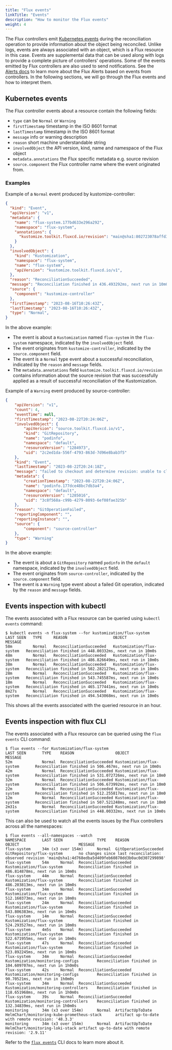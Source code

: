 ```yaml
---
title: "Flux events"
linkTitle: "Events"
description: "How to monitor the Flux events"
weight: 4
---
```


The Flux controllers emit [Kubernetes events][kubernetes-events] during the
reconciliation operation to provide information about the object being
reconciled. Unlike logs, events are always associated with an object, which is a
Flux resource in this case. Events are supplemental data that can be used along
with logs to provide a complete picture of controllers' operations. Some of
the events emitted by Flux controllers are also used to send notifications.
See the [Alerts docs](/flux/monitoring/alerts/) to learn more about the Flux
Alerts based on events from controllers. In the following sections, we will go
through the Flux events and how to interpret them.

## Kubernetes events

The Flux controller events about a resource contain the following fields:

- `type` can be `Normal` or `Warning`
- `firstTimestamp` timestamp in the ISO 8601 format
- `lastTimestamp` timestamp in the ISO 8601 format
- `message` info or warning description
- `reason` short machine understandable string
- `involvedObject` the API version, kind, name and namespace of the Flux object
- `metadata.annotations` the Flux specific metadata e.g. source revision
- `source.component` the Flux controller name where the event originated from.

### Examples

Example of a `Normal` event produced by kustomize-controller:

```json
{
  "kind": "Event",
  "apiVersion": "v1",
  "metadata": {
    "name": "flux-system.177bd633e296a292",
    "namespace": "flux-system",
    "annotations": {
      "kustomize.toolkit.fluxcd.io/revision": "main@sha1:802723078affd3eb2a3898630261ab3ca5d6dd40"
    }
  },
  "involvedObject": {
    "kind": "Kustomization",
    "namespace": "flux-system",
    "name": "flux-system",
    "apiVersion": "kustomize.toolkit.fluxcd.io/v1",
  },
  "reason": "ReconciliationSucceeded",
  "message": "Reconciliation finished in 436.493292ms, next run in 10m0s",
  "source": {
    "component": "kustomize-controller"
  },
  "firstTimestamp": "2023-08-16T10:26:43Z",
  "lastTimestamp": "2023-08-16T10:26:43Z",
  "type": "Normal",
}
```

In the above example:
- The event is about a `Kustomization` named `flux-system` in the `flux-system`
  namespace, indicated by the `involvedObject` field.
- The event originates from `kustomize-controller`, indicated by the
  `source.component` field.
- The event is a `Normal` type event about a successful reconciliation,
  indicated by the `reason` and `message` fields.
- The `metadata.annotations` field `kustomize.toolkit.fluxcd.io/revision`
  contains information about the source revision that was successfully applied
  as a result of successful reconciliation of the Kustomization.

Example of a `Warning` event produced by source-controller:

```json
{
    "apiVersion": "v1",
    "count": 4,
    "eventTime": null,
    "firstTimestamp": "2023-08-22T20:24:06Z",
    "involvedObject": {
        "apiVersion": "source.toolkit.fluxcd.io/v1",
        "kind": "GitRepository",
        "name": "podinfo",
        "namespace": "default",
        "resourceVersion": "1284973",
        "uid": "2c2ed1da-556f-4793-863d-7d96e8bab3f5"
    },
    "kind": "Event",
    "lastTimestamp": "2023-08-22T20:24:18Z",
    "message": "failed to checkout and determine revision: unable to clone 'https://github.com/stefanprodan/podinfo': couldn't find remote ref \"refs/tags/v1.8.9\"",
    "metadata": {
        "creationTimestamp": "2023-08-22T20:24:06Z",
        "name": "podinfo.177dce48bc7db3a4",
        "namespace": "default",
        "resourceVersion": "1285016",
        "uid": "3c8f568a-c99b-4279-8093-6ef08fae325b"
    },
    "reason": "GitOperationFailed",
    "reportingComponent": "",
    "reportingInstance": "",
    "source": {
        "component": "source-controller"
    },
    "type": "Warning"
}
```

In the above example:
- The event is about a `GitRepository` named `podinfo` in the `default`
  namespace, indicated by the `involvedObject` field.
- The event originates from `source-controller`, indicated by the
  `source.component` field.
- The event is a `Warning` type event about a failed Git operation, indicated by
  the `reason` and `message` fields.

## Events inspection with kubectl

The events associated with a Flux resource can be queried using `kubectl events`
command:

```console
$ kubectl events -n flux-system --for kustomization/flux-system
LAST SEEN   TYPE     REASON                    OBJECT                      MESSAGE
58m         Normal   ReconciliationSucceeded   Kustomization/flux-system   Reconciliation finished in 448.00332ms, next run in 10m0s
48m         Normal   ReconciliationSucceeded   Kustomization/flux-system   Reconciliation finished in 486.826649ms, next run in 10m0s
38m         Normal   ReconciliationSucceeded   Kustomization/flux-system   Reconciliation finished in 502.282127ms, next run in 10m0s
28m         Normal   ReconciliationSucceeded   Kustomization/flux-system   Reconciliation finished in 543.745587ms, next run in 10m0s
18m         Normal   ReconciliationSucceeded   Kustomization/flux-system   Reconciliation finished in 465.177441ms, next run in 10m0s
8m27s       Normal   ReconciliationSucceeded   Kustomization/flux-system   Reconciliation finished in 494.543068ms, next run in 10m0s
```

This shows all the events associated with the queried resource in an hour.

## Events inspection with flux CLI

The events associated with a Flux resource can be queried using the `flux
events` CLI command:

```console
$ flux events --for Kustomization/flux-system
LAST SEEN       TYPE    REASON                  OBJECT                          MESSAGE
52m             Normal  ReconciliationSucceeded Kustomization/flux-system       Reconciliation finished in 506.467ms, next run in 10m0s
42m             Normal  ReconciliationSucceeded Kustomization/flux-system       Reconciliation finished in 531.072726ms, next run in 10m0
32m             Normal  ReconciliationSucceeded Kustomization/flux-system       Reconciliation finished in 506.673992ms, next run in 10m0
22m             Normal  ReconciliationSucceeded Kustomization/flux-system       Reconciliation finished in 512.255817ms, next run in 10m0
12m             Normal  ReconciliationSucceeded Kustomization/flux-system       Reconciliation finished in 507.521248ms, next run in 10m0
2m31s           Normal  ReconciliationSucceeded Kustomization/flux-system       Reconciliation finished in 448.00332ms, next run in 10m0s
```

This can also be used to watch all the events issues by the Flux controllers
across all the namespaces:

```console
$ flux events --all-namespaces --watch
NAMESPACE       LAST SEEN               TYPE    REASON                  OBJECT                          MESSAGE
flux-system     34m (x3 over 154m)      Normal  GitOperationSucceeded   GitRepository/flux-system       no changes since last reconcilation: observed revision 'main@sha1:4d768edba5d409feb60870dd3b0ac0d307299898'
flux-system     54m     Normal  ReconciliationSucceeded Kustomization/flux-system       Reconciliation finished in 486.814878ms, next run in 10m0s
flux-system     44m     Normal  ReconciliationSucceeded Kustomization/flux-system       Reconciliation finished in 486.203813ms, next run in 10m0s
flux-system     34m     Normal  ReconciliationSucceeded Kustomization/flux-system       Reconciliation finished in 512.160373ms, next run in 10m0s
flux-system     24m     Normal  ReconciliationSucceeded Kustomization/flux-system       Reconciliation finished in 543.806383ms, next run in 10m0s
flux-system     14m     Normal  ReconciliationSucceeded Kustomization/flux-system       Reconciliation finished in 524.293527ms, next run in 10m0s
flux-system     4m5s    Normal  ReconciliationSucceeded Kustomization/flux-system       Reconciliation finished in 522.671955ms, next run in 10m0s
flux-system     47s     Normal  ReconciliationSucceeded Kustomization/flux-system       Reconciliation finished in 523.892245ms, next run in 10m0s
flux-system     34m     Normal  ReconciliationSucceeded Kustomization/monitoring-configs        Reconciliation finished in 104.609707ms, next run in 1h0m0s
flux-system     42s     Normal  ReconciliationSucceeded Kustomization/monitoring-configs        Reconciliation finished in 90.70521ms, next run in 1h0m0s
flux-system     34m     Normal  ReconciliationSucceeded Kustomization/monitoring-controllers    Reconciliation finished in 118.651968ms, next run in 1h0m0s
flux-system     39s     Normal  ReconciliationSucceeded Kustomization/monitoring-controllers    Reconciliation finished in 132.34839ms, next run in 1h0m0s
monitoring      34m (x3 over 154m)      Normal  ArtifactUpToDate        HelmChart/monitoring-kube-prometheus-stack      artifact up-to-date with remote revision: '48.3.3'
monitoring      34m (x3 over 154m)      Normal  ArtifactUpToDate        HelmChart/monitoring-loki-stack artifact up-to-date with remote revision: '2.9.11'
```

Refer to the [`flux events`](/flux/cmd/flux_events/) CLI docs to learn more
about it.


[kubernetes-events]: https://kubernetes.io/docs/reference/kubernetes-api/cluster-resources/event-v1/
